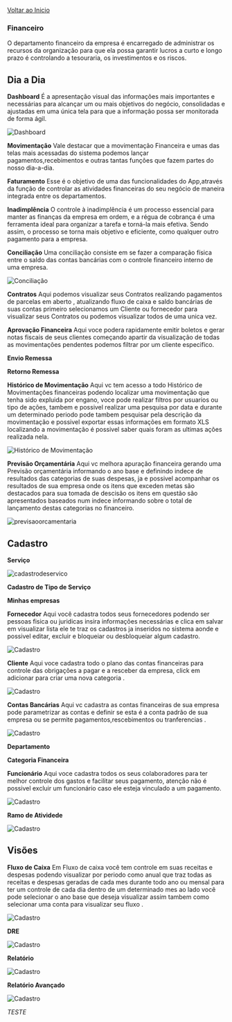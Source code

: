 [Voltar ao Inicio](../README.md)

###  Financeiro
O departamento financeiro da empresa é encarregado de administrar os recursos da organização para que ela possa garantir lucros a curto e longo prazo é controlando a tesouraria, os investimentos e os riscos.

## Dia a Dia
**Dashboard**
É a apresentação visual das informações mais importantes e necessárias para alcançar um ou mais objetivos do negócio, consolidadas e ajustadas em uma única tela para que a informação possa ser monitorada de forma ágil.

![Dashboard](../prints/FINANCEIRO/DIA/Dashboard.png)

**Movimentação**
Vale destacar que a movimentação Financeira  e umas das telas mais acessadas do sistema podemos lançar pagamentos,recebimentos e outras tantas funções que fazem partes do nosso dia-a-dia.

**Faturamento**
Esse é o objetivo de uma das funcionalidades do App,através da função de controlar as atividades financeiras do seu negócio de maneira integrada entre os departamentos.

**Inadimplência**
O controle à inadimplência é um processo essencial para manter as finanças da empresa em ordem, e a régua de cobrança é uma ferramenta ideal para organizar a tarefa e torná-la mais efetiva.
Sendo assim, o processo se torna mais objetivo e eficiente, como qualquer outro pagamento para a empresa.

**Conciliação**
Uma conciliação consiste em se fazer a comparação física entre o saldo das contas bancárias com o controle financeiro interno de uma empresa.

![Conciliação](../prints/VIDEOS/CONCILIACAO.png)

**Contratos**
Aqui podemos visualizar seus Contratos realizando pagamentos de parcelas em aberto , atualizando fluxo de caixa e saldo bancárias de suas contas primeiro selecionamos um Cliente ou fornecedor para visualizar seus Contratos ou podemos visualizar todos de uma unica vez.

**Aprovação Financeira**
Aqui voce podera rapidamente emitir boletos e gerar notas fiscais de seus clientes começando apartir da visualização de todas as movimentações pendentes podemos filtrar por um cliente especifico.

**Envio Remessa**

**Retorno Remessa**

**Histórico de Movimentação**
Aqui vc tem acesso a todo Histórico de Movimentações financeiras podendo localizar uma movimentação que tenha sido expluida por engano, voce pode realizar filtros por usuarios ou tipo de ações, tambem e possivel realizar uma pesquisa por data e durante um determinado periodo pode tambem pesquisar pela descrição da movimentação e possivel exportar essas informações em formato XLS localizando a movimentação é possivel saber quais foram as ultimas ações realizada nela.

![Histórico de Movimentação](../prints/VIDEOS/histmoviment.png)

**Previsão Orçamentária**
Aqui vc melhora apuração financeira gerando uma Previsão orçamentária informando o ano base e definindo indece de resultados das categorias de suas despesas, ja e possivel acompanhar os resultados de sua empresa onde os itens que exceden metas são destacados para sua tomada de descisão
os itens em questão são apresentados baseados num indece informando sobre o total de lançamento destas categorias no financeiro.

![previsaoorcamentaria](../prints/VIDEOS/previsaoorcamentaria.png)

## Cadastro
**Serviço**

![cadastrodeservico](../prints/VIDEOS/cadastrodeservico.png)

**Cadastro de Tipo de Serviço**

**Minhas empresas**

**Fornecedor**
Aqui você cadastra todos seus fornecedores podendo ser pessoas fisica  ou juridicas insira informações necessárias e clica em salvar em visualizar lista ele te traz os cadastros ja inseridos no sistema aonde e possivel editar, excluir e bloqueiar ou desbloqueiar algum cadastro.

![Cadastro](../prints/FINANCEIRO/Cadastros/Fornecedor.png)

**Cliente**
Aqui voce cadastra todo o plano das contas financeiras para controle das obrigações a pagar e a resceber da empresa, click em adicionar para criar uma nova categoria .

![Cadastro](../prints/FINANCEIRO/Cadastros/CategoriaFinanceira.png)

**Contas Bancárias**
Aqui vc cadastra as contas financeiras de sua empresa pode parametrizar as contas e definir se esta é a conta padrão de sua empresa ou se permite pagamentos,rescebimentos ou tranferencias .

![Cadastro](../prints/FINANCEIRO/Cadastros/ContaBacaria.png)

**Departamento**

**Categoria Financeira**

**Funcionário**
Aqui voce cadastra todos os seus colaboradores para ter melhor controle dos gastos e facilitar seus pagamento, atenção não é possivel excluir um funcionário caso ele esteja vinculado a um pagamento.

![Cadastro](../prints/FINANCEIRO/Cadastros/Departamento.png)

**Ramo de Atividede**

![Cadastro](../prints/FINANCEIRO/Cadastros/RamodeAtividade.png)


## Visões
**Fluxo de Caixa**
Em Fluxo de caixa você tem controle em suas receitas e despesas podendo visualizar por periodo como anual que traz todas as receitas e despesas geradas de cada mes durante todo ano ou mensal para ter um controle de cada dia dentro de um determinado mes ao lado vocẽ pode selecionar o ano base que deseja visualizar assim tambem como selecionar uma conta para visualizar seu fluxo .

![Cadastro](../prints/FINANCEIRO/VISÕES/FluxodeCaixa.png)

**DRE**

![Cadastro](../prints/FINANCEIRO/VISÕES/DRE.png)

**Relatório**

![Cadastro](../prints/FINANCEIRO/VISÕES/Relatorios.png)

**Relatório Avançado**

![Cadastro](../prints/FINANCEIRO/VISÕES/RelatóriosFinanceiro.png)



*TESTE*